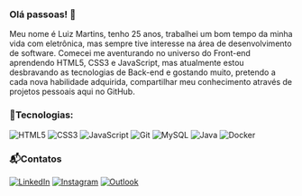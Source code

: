 ### Olá passoas! 👋


Meu nome é Luiz Martins, tenho 25 anos, trabalhei um bom tempo da minha vida com eletrônica, mas sempre tive interesse na área de desenvolvimento de software. Comecei me aventurando no universo do Front-end aprendendo HTML5, CSS3 e JavaScript, mas atualmente estou desbravando as tecnologias de Back-end e gostando muito, pretendo a cada nova habilidade adquirida, compartilhar meu conhecimento através de projetos pessoais aqui no GitHub.

### 🔨Tecnologias:
![HTML5](https://img.shields.io/badge/html5-%23E34F26.svg?style=for-the-badge&logo=html5&logoColor=white)
![CSS3](https://img.shields.io/badge/css3-%231572B6.svg?style=for-the-badge&logo=css3&logoColor=white)
![JavaScript](https://img.shields.io/badge/javascript-%23323330.svg?style=for-the-badge&logo=javascript&logoColor=%23F7DF1E)
![Git](https://img.shields.io/badge/git-%23F05033.svg?style=for-the-badge&logo=git&logoColor=white)
![MySQL](https://img.shields.io/badge/mysql-%2300f.svg?style=for-the-badge&logo=mysql&logoColor=white)
![Java](https://img.shields.io/badge/java-%23ED8B00.svg?style=for-the-badge&logo=java&logoColor=white)
![Docker](https://img.shields.io/badge/docker-%230db7ed.svg?style=for-the-badge&logo=docker&logoColor=white)

### 📬Contatos
[![LinkedIn](https://img.shields.io/badge/linkedin-%230077B5.svg?style=for-the-badge&logo=linkedin&logoColor=white&link=https://www.linkedin.com/in/luizhmartins/)](https://www.linkedin.com/in/luizhmartins/)
[![Instagram](https://img.shields.io/badge/Instagram-%23E4405F.svg?style=for-the-badge&logo=Instagram&logoColor=white&link=https://www.instagram.com/luizhemartins/)](https://www.instagram.com/luizhemartins/)
[![Outlook](https://img.shields.io/badge/Microsoft_Outlook-0078D4?style=for-the-badge&logo=microsoft-outlook&logoColor=white&link=mailto:luiiz.martiins@outlook.com)](mailto:luiiz.martiins@outlook.com)

